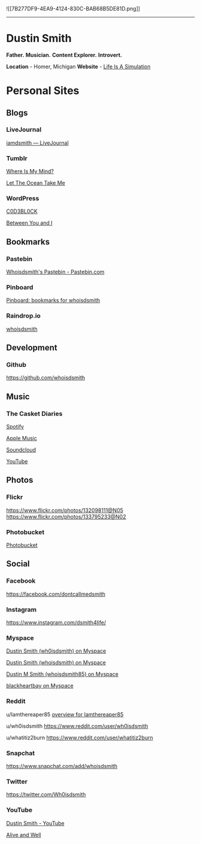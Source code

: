 ![[7B277DF9-4EA9-4124-830C-BAB68B5DE81D.png]]

---

# Dustin Smith

**Father.** **Musician.** **Content Explorer.** **Introvert.**

**Location** - Homer, Michigan
**Website** - [Life Is A Simulation](https://lifeisasimulation.run)

# Personal Sites

## Blogs

### LiveJournal

[iamdsmith — LiveJournal](https://iamdsmith.livejournal.com)

### Tumblr

[Where Is My Mind?](https://wh0isdsmith.tumblr.com)

[Let The Ocean Take Me](https://whoisdsmith.tumblr.com)

### WordPress

[C0D3BL0CK](https://c0debl0ck.Wordpress.com)

[Between You and I](https://iamdsmith.wordpress.com/)

## Bookmarks

### Pastebin

[Whoisdsmith's Pastebin - Pastebin.com](https://pastebin.com/u/whoisdsmith)

### Pinboard

[Pinboard: bookmarks for whoisdsmith](https://pinboard.in/u:whoisdsmith)

### Raindrop.io

[whoisdsmith](https://raindrop.io/whoisdsmith)

## Development 

### Github

https://github.com/whoisdsmith

## Music

### The Casket Diaries

[Spotify](https://open.spotify.com/artist/4DAr0QEahg3z5XJhx1KjU5?si=wTO2dRD0R4GxfJv6ocAO3w)

[Apple Music](https://music.apple.com/us/artist/the-casket-diaries/1581811993)

[Soundcloud](https://soundcloud.com/casket-diaries?utm_campaign=social_sharing&utm_source=mobi&utm_terms=pfy_plays_part_2.control&si=a766662503bb45cc924b30b75278a2ae)

[YouTube](https://m.youtube.com/channel/UCUUC12JAiWWRX8fenlAMHrw)

## Photos

### Flickr

https://www.flickr.com/photos/132098111@N05
https://www.flickr.com/photos/133795233@N02

### Photobucket

[Photobucket](https://app.photobucket.com/u/dustinthemartyr)

## Social 

### Facebook

https://facebook.com/dontcallmedsmith

### Instagram

https://www.instagram.com/dsmith4life/

### Myspace

[Dustin Smith (wh0isdsmith) on Myspace](https://myspace.com/wh0isdsmith)

[Dustin Smith (whoisdsmith) on Myspace](https://myspace.com/whoisdsmith)

[Dustin M Smith (whoisdsmith85) on Myspace](https://myspace.com/whoisdsmith85)

[blackheartbay on Myspace](https://myspace.com/blackheartbay)

### Reddit

u/Iamthereaper85
[overview for Iamthereaper85](https://www.reddit.com/user/Iamthereaper85)

u/wh0isdsmith
https://www.reddit.com/user/wh0isdsmith

u/whatitiz2burn
https://www.reddit.com/user/whatitiz2burn

### Snapchat

https://www.snapchat.com/add/whoisdsmith

### Twitter

https://twitter.com/Wh0isdsmith

### YouTube

[Dustin Smith - YouTube](https://www.youtube.com/channel/UCv5xmq0RDxEpjNKfkyxLE8Q/videos)

[Alive and Well](https://www.youtube.com/user/aliveandwellband/featured)







